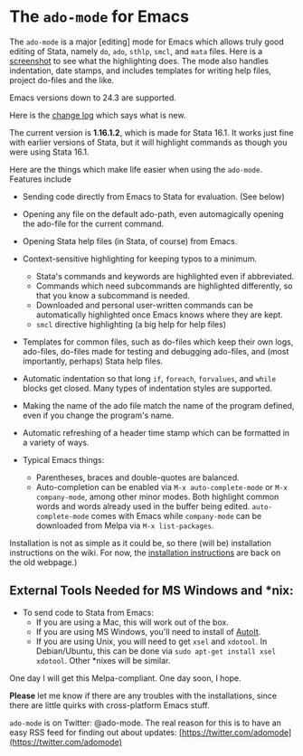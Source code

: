 # The `ado-mode` for Emacs

The `ado-mode` is a major [editing] mode for Emacs which allows truly good editing of Stata, namely `do`, `ado`, `sthlp`, `smcl`, and `mata` files. Here is a [screenshot](docs4github/ado_highlighting.png) to see what the highlighting does. The mode also handles indentation, date stamps, and includes templates for writing help files, project do-files and the like.

Emacs versions down to 24.3 are supported.

Here is the [change log](changes.md) which says what is new.

The current version is **1.16.1.2**, which is made for Stata 16.1. It works just fine with earlier versions of Stata, but it will highlight commands as though you were using Stata 16.1.

Here are the things which make life easier when using the `ado-mode`. Features include

* Sending code directly from Emacs to Stata for evaluation. (See below)
  
* Opening any file on the default ado-path, even automagically opening the ado-file for the current command.

* Opening Stata help files (in Stata, of course) from Emacs. 

* Context-sensitive highlighting for keeping typos to a minimum.
  * Stata's commands and keywords are highlighted even if abbreviated.
  * Commands which need subcommands are highlighted differently, so that you know a subcommand is needed.
  * Downloaded and personal user-written commands can be automatically highlighted once Emacs knows where they are kept.
  * `smcl` directive highlighting (a big help for help files)

* Templates for common files, such as do-files which keep their own logs, ado-files, do-files made for testing and debugging ado-files, and (most importantly, perhaps) Stata help files.

* Automatic indentation so that long `if`, `foreach`, `forvalues`, and `while` blocks get closed. Many types of indentation styles are supported.

* Making the name of the ado file match the name of the program defined, even if you change the program's name.

* Automatic refreshing of a header time stamp which can be formatted in a variety of ways.

* Typical Emacs things:
  * Parentheses, braces and double-quotes are balanced.
  * Auto-completion can be enabled via `M-x auto-complete-mode` or `M-x company-mode`, among other minor modes. Both highlight common words and words already used in the buffer being edited. `auto-complete-mode` comes with Emacs while `company-mode` can be downloaded from Melpa via `M-x list-packages`. 

Installation is not as simple as it could be, so there (will be) installation instructions on the wiki. For now, the [installation instructions](http://louabill.org/Stata/ado-mode_install.html) are back on the old webpage.)

## External Tools Needed for MS Windows and *nix:

* To send code to Stata from Emacs:
  * If you are using a Mac, this will work out of the box.
  * If you are using MS Windows, you'll need to install of [AutoIt](https://www.autoitscript.com/site/autoit/downloads/).
  * If you are using Unix, you will need to get `xsel` and `xdotool`. In Debian/Ubuntu, this can be done via `sudo apt-get install xsel xdotool`. Other *nixes will be similar.

One day I will get this Melpa-compliant. One day soon, I hope.

**Please** let me know if there are any troubles with the installations, since there are little quirks with cross-platform Emacs stuff.

`ado-mode` is on Twitter: @ado-mode. The real reason for this is to have an easy RSS feed for finding out about updates: [https://twitter.com/adomode](https://twitter.com/adomode)
